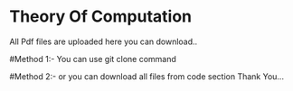 # Theory Of Computation
All Pdf files are uploaded here you can download..

#Method 1:-
You can use git clone command 

#Method 2:-
or you can download all files from code section 
Thank You...
